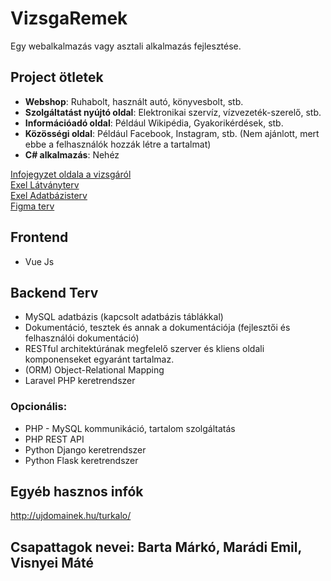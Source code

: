 # VizsgaRemek

Egy webalkalmazás vagy asztali alkalmazás fejlesztése.

## Project ötletek

- **Webshop**: Ruhabolt, használt autó, könyvesbolt, stb.
- **Szolgáltatást nyújtó oldal**: Elektronikai szervíz, vízvezeték-szerelő, stb.
- **Információadó oldal**: Például Wikipédia, Gyakorikérdések, stb.
- **Közösségi oldal**: Például Facebook, Instagram, stb. (Nem ajánlott, mert ebbe a felhasználók hozzák létre a tartalmat)
- **C# alkalmazás**: Nehéz

[Infojegyzet oldala a vizsgáról](https://infojegyzet.hu/webszerkesztes/zarodolgozat/) \
[Exel Látványterv](https://blathy-my.sharepoint.com/:x:/g/personal/barta_marko_blathy_info/EVIGEpF27YpMotpUEDn05IUBRLOYAKuUG0YY1hPkIyic0A?e=vPkVbZ) \
[Exel Adatbázisterv](https://blathy-my.sharepoint.com/:x:/g/personal/barta_marko_blathy_info/EeGavHAoHUJJvYUyvUniF-gBSZbE7X8OPcETYAPTcOPgmw?e=fXzVZQ) \
[Figma terv](https://www.figma.com/design/NypWkny8kwZDknhOojJnRZ/Figma-basics?node-id=601-9&node-type=canvas&t=W7o2lUSbeWyqjbbM-0) 

## Frontend

- Vue Js

## Backend Terv

- MySQL adatbázis (kapcsolt adatbázis táblákkal)
- Dokumentáció, tesztek és annak a dokumentációja (fejlesztői és felhasználói dokumentáció)
- RESTful architektúrának megfelelő szerver és kliens oldali komponenseket egyaránt tartalmaz.
- (ORM) Object-Relational Mapping
- Laravel PHP keretrendszer

### Opcionális:

- PHP - MySQL kommunikáció, tartalom szolgáltatás
- PHP REST API
- Python Django keretrendszer
- Python Flask keretrendszer

## Egyéb hasznos infók
http://ujdomainek.hu/turkalo/ 
## Csapattagok nevei: Barta Márkó, Marádi Emil, Visnyei Máté 
